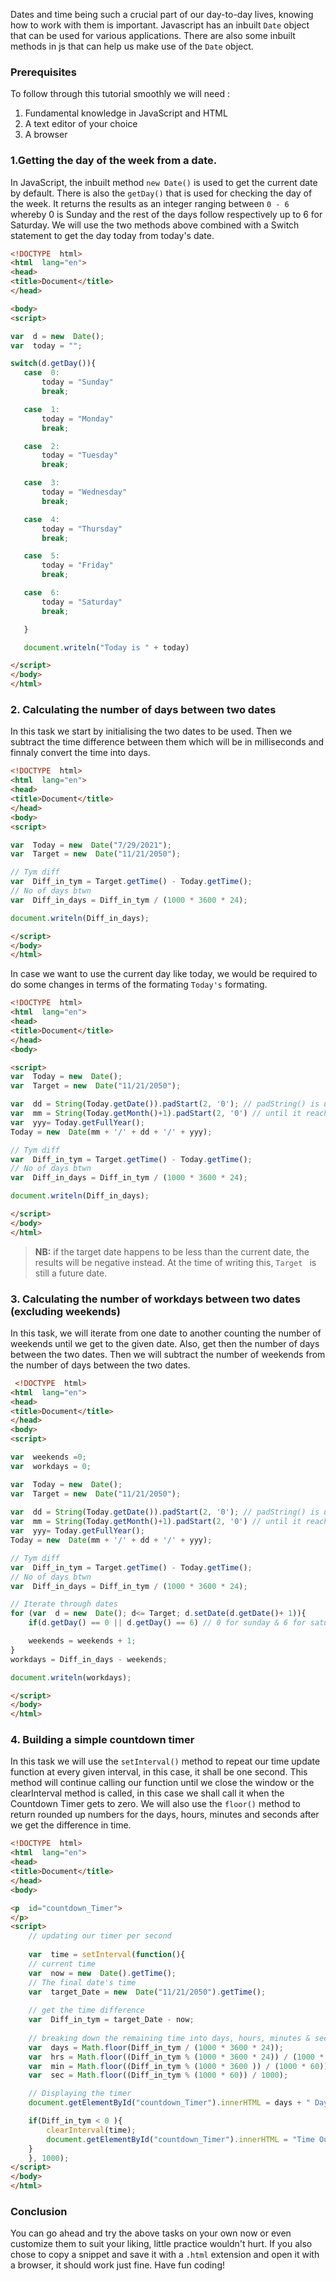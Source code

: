 ﻿
Dates and time being such a crucial part of our day-to-day lives, knowing how to work with them is important. Javascript has an inbuilt `Date` object that can be used for various applications. There are also some inbuilt methods in js that can help us make use of the `Date` object.

### Prerequisites
To follow through this tutorial smoothly we will need :
 1. Fundamental knowledge in JavaScript and HTML
 2. A text editor of your choice
 3. A browser
 
 ### 1.Getting the day of the week from a date.
 In JavaScript, the inbuilt method `new Date()` is used to get the current date by default. There is also the `getDay()` that is used for checking the day of the week. It returns the results as an integer ranging between `0 - 6` whereby 0 is Sunday and the rest of the days follow respectively up to 6 for Saturday. We will use the two methods above combined with a Switch statement to get the day today from today's date.
 ````HTML
 <!DOCTYPE  html>
<html  lang="en">
<head>
<title>Document</title>
</head>

<body>
<script>

var  d = new  Date();
var  today = "";

switch(d.getDay()){
	case  0:
		today = "Sunday"
		break;

	case  1:
		today = "Monday"
		break;

	case  2:
		today = "Tuesday"
		break;

	case  3:
		today = "Wednesday"
		break;

	case  4:
		today = "Thursday"
		break;

	case  5:
		today = "Friday"
		break;

	case  6:
		today = "Saturday"
		break;

	}

	document.writeln("Today is " + today)

</script>
</body>
</html>
````

### 2. Calculating the number of days between two dates
In this task we start by initialising the two dates to be used. Then we subtract the time difference between them which will be in milliseconds and finnaly convert the time into days.
````HTML
<!DOCTYPE  html>
<html  lang="en">
<head>
<title>Document</title>
</head>
<body>
<script>

var  Today = new  Date("7/29/2021");
var  Target = new  Date("11/21/2050");

// Tym diff
var  Diff_in_tym = Target.getTime() - Today.getTime();
// No of days btwn
var  Diff_in_days = Diff_in_tym / (1000 * 3600 * 24);

document.writeln(Diff_in_days);

</script>
</body>
</html>
```` 
In case we want to use the current day like today, we would be required to do some changes in terms of the formating  `Today's` formating.

````HTML
<!DOCTYPE  html>
<html  lang="en">
<head>
<title>Document</title>
</head>
<body>

<script>
var  Today = new  Date();
var  Target = new  Date("11/21/2050");

var  dd = String(Today.getDate()).padStart(2, '0'); // padString() is used to pad strings in js
var  mm = String(Today.getMonth()+1).padStart(2, '0') // until it reaches the provided length
var  yyy= Today.getFullYear();
Today = new  Date(mm + '/' + dd + '/' + yyy);

// Tym diff
var  Diff_in_tym = Target.getTime() - Today.getTime();
// No of days btwn
var  Diff_in_days = Diff_in_tym / (1000 * 3600 * 24);

document.writeln(Diff_in_days);

</script>
</body>
</html>
````

> **NB:** if the target date happens to be less than the current date, the results will be negative instead. At the time of writing this, `Target ` is still a future date.

### 3. Calculating the number of workdays between two dates (excluding weekends)
In this task, we will iterate from one date to another counting the number of weekends until we get to the given date. Also, get then the number of days between the two dates. Then we will subtract the number of weekends from the number of days between the two dates.
````HTML
 <!DOCTYPE  html>
<html  lang="en">
<head>
<title>Document</title>
</head>
<body>
<script>

var  weekends =0;
var  workdays = 0;

var  Today = new  Date();
var  Target = new  Date("11/21/2050");
  
var  dd = String(Today.getDate()).padStart(2, '0'); // padString() is used to pad strings in js
var  mm = String(Today.getMonth()+1).padStart(2, '0') // until it reaches the provided length
var  yyy= Today.getFullYear();
Today = new  Date(mm + '/' + dd + '/' + yyy);

// Tym diff
var  Diff_in_tym = Target.getTime() - Today.getTime();
// No of days btwn
var  Diff_in_days = Diff_in_tym / (1000 * 3600 * 24);

// Iterate through dates
for (var  d = new  Date(); d<= Target; d.setDate(d.getDate()+ 1)){
	if(d.getDay() == 0 || d.getDay() == 6) // 0 for sunday & 6 for saturday

	weekends = weekends + 1;
}
workdays = Diff_in_days - weekends;

document.writeln(workdays);

</script>
</body>
</html>
````

### 4. Building a simple countdown timer
In this task we will use the `setInterval()` method to repeat our time update function at every given interval, in this case, it shall be one second.
This method will continue calling our function until we close the window or the clearInterval method is called, in this case we shall call it when the Countdown Timer gets to zero. We will also use the `floor()` method to return rounded up numbers for the days, hours, minutes and seconds after we get the difference in time.
````HTML
<!DOCTYPE  html>
<html  lang="en">
<head>
<title>Document</title>
</head>
<body>

<p  id="countdown_Timer">
</p>
<script>
	// updating our timer per second
	
	var  time = setInterval(function(){
	// current time
	var  now = new  Date().getTime();
	// The final date's time
	var  target_Date = new  Date("11/21/2050").getTime();
	
	// get the time difference
	var  Diff_in_tym = target_Date - now;
	
	// breaking down the remaining time into days, hours, minutes & seconds
	var  days = Math.floor(Diff_in_tym / (1000 * 3600 * 24));
	var  hrs = Math.floor((Diff_in_tym % (1000 * 3600 * 24)) / (1000 * 3600));
	var  min = Math.floor((Diff_in_tym % (1000 * 3600 )) / (1000 * 60));
	var  sec = Math.floor((Diff_in_tym % (1000 * 60)) / 1000);

	// Displaying the timer
	document.getElementById("countdown_Timer").innerHTML = days + " Days " + hrs + " Hrs " + min + " min " + sec + " sec ";

	if(Diff_in_tym < 0 ){
		clearInterval(time);
		document.getElementById("countdown_Timer").innerHTML = "Time Out";
	}
	}, 1000);
</script>
</body>
</html>
````

### Conclusion 
 You can go ahead and try the above tasks on your own now or even customize them to suit your liking, little practice wouldn't hurt. If you also chose to copy a snippet and save it with a `.html` extension and open it with a browser, it should work just fine. Have fun coding!

